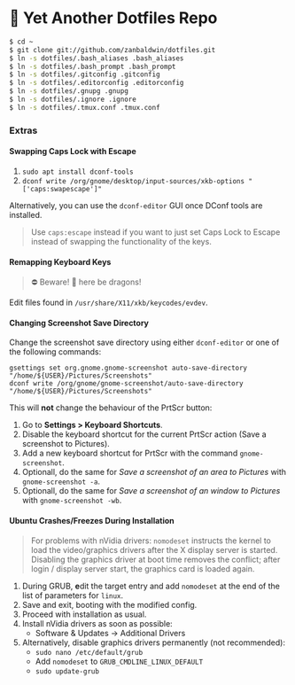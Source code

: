 # :book: Yet Another Dotfiles Repo

```bash
$ cd ~
$ git clone git://github.com/zanbaldwin/dotfiles.git
$ ln -s dotfiles/.bash_aliases .bash_aliases
$ ln -s dotfiles/.bash_prompt .bash_prompt
$ ln -s dotfiles/.gitconfig .gitconfig
$ ln -s dotfiles/.editorconfig .editorconfig
$ ln -s dotfiles/.gnupg .gnupg
$ ln -s dotfiles/.ignore .ignore
$ ln -s dotfiles/.tmux.conf .tmux.conf
```

### Extras

#### Swapping Caps Lock with Escape

1. `sudo apt install dconf-tools`
2. `dconf write /org/gnome/desktop/input-sources/xkb-options "['caps:swapescape']"`

Alternatively, you can use the `dconf-editor` GUI once DConf tools are installed.

> Use `caps:escape` instead if you want to just set Caps Lock to Escape instead
> of swapping the functionality of the keys.

#### Remapping Keyboard Keys

> :no_entry: Beware! :dragon_face: here be dragons!

Edit files found in `/usr/share/X11/xkb/keycodes/evdev`.

#### Changing Screenshot Save Directory

Change the screenshot save directory using either `dconf-editor` or one of the following commands:

```
gsettings set org.gnome.gnome-screenshot auto-save-directory "/home/${USER}/Pictures/Screenshots"
dconf write /org/gnome/gnome-screenshot/auto-save-directory "/home/${USER}/Pictures/Screenshots"
```

This will **not** change the behaviour of the PrtScr button:

1. Go to **Settings > Keyboard Shortcuts**.
2. Disable the keyboard shortcut for the current PrtScr action (Save a screenshot to Pictures).
3. Add a new keyboard shortcut for PrtScr with the command `gnome-screenshot`.
4. Optionall, do the same for _Save a screenshot of an area to Pictures_ with `gnome-screenshot -a`.
5. Optionall, do the same for _Save a screenshot of an window to Pictures_ with `gnome-screenshot -wb`.

<!-- See: https://blog.aamnah.com/ubuntu/change-default-screenshot-save-location -->

#### Ubuntu Crashes/Freezes During Installation

> For problems with nVidia drivers: `nomodeset` instructs the kernel to load the
> video/graphics drivers after the X display server is started. Disabling the graphics
> driver at boot time removes the conflict; after login / display server start, the
> graphics card is loaded again.

1. During GRUB, **e**dit the target entry and add `nomodeset` at the end of the list of parameters for `linux`.
2. Save and exit, booting with the modified config.
3. Proceed with installation as usual.
4. Install nVidia drivers as soon as possible:
   - Software & Updates &rarr; Additional Drivers
5. Alternatively, disable graphics drivers permanently (not recommended):
   - `sudo nano /etc/default/grub`
   - Add `nomodeset` to `GRUB_CMDLINE_LINUX_DEFAULT`
   - `sudo update-grub`
